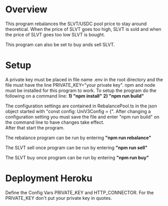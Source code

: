 <h1>Overview </h1>
This program rebalances the SLVT/USDC pool price to stay around theoretical.  
When the price of SLVT goes too high, SLVT is sold and when the price of SLVT goes
too low SLVT is bought.   

This program can also be set to buy ands sell SLVT.

<h1>Setup</h1>
A private key must be placed in file name .env in the root directory and
the file must have the line PRIVATE_KEY="your private key".
npm and node must be installed for this program to work.
To setup the program do the following on a command line: 
<strong>1) "npm install"</strong>
<strong>2) "npm run build"</strong>

The configuration settings are contained in RebalancePool.ts 
in the json object started with "const config: UniV3Config = {".
After changing a configuration setting you must save the file
and enter "npm run build" on the command line to have changes take effect.   
After that start the program.

The rebalance program can be run by entering
<strong>"npm run rebalance"</strong>

The SLVT sell once program can be run by entering
<strong>"npm run sell"</strong>

The SLVT buy once program can be run by entering
<strong>"npm run buy"</strong>

<h1>Deployment Heroku</h1>

Define the Config Vars PRIVATE_KEY and HTTP_CONNECTOR.
For the PRIVATE_KEY don't put your private key in quotes.








